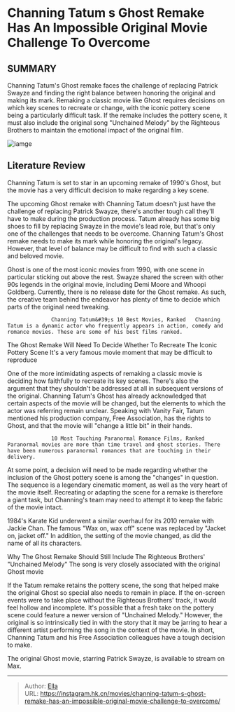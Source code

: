 # Channing Tatum s Ghost Remake Has An Impossible Original Movie Challenge To Overcome


## SUMMARY 



  Channing Tatum&#39;s Ghost remake faces the challenge of replacing Patrick Swayze and finding the right balance between honoring the original and making its mark.   Remaking a classic movie like Ghost requires decisions on which key scenes to recreate or change, with the iconic pottery scene being a particularly difficult task.   If the remake includes the pottery scene, it must also include the original song &#34;Unchained Melody&#34; by the Righteous Brothers to maintain the emotional impact of the original film.  

![iamge](https://static1.srcdn.com/wordpress/wp-content/uploads/2024/01/ghost-remake-channing-tatum-pottery-scene.jpg)

## Literature Review

Channing Tatum is set to star in an upcoming remake of 1990&#39;s Ghost, but the movie has a very difficult decision to make regarding a key scene.




The upcoming Ghost remake with Channing Tatum doesn&#39;t just have the challenge of replacing Patrick Swayze, there&#39;s another tough call they&#39;ll have to make during the production process. Tatum already has some big shoes to fill by replacing Swayze in the movie&#39;s lead role, but that&#39;s only one of the challenges that needs to be overcome. Channing Tatum&#39;s Ghost remake needs to make its mark while honoring the original&#39;s legacy. However, that level of balance may be difficult to find with such a classic and beloved movie.




Ghost is one of the most iconic movies from 1990, with one scene in particular sticking out above the rest. Swayze shared the screen with other 90s legends in the original movie, including Demi Moore and Whoopi Goldberg. Currently, there is no release date for the Ghost remake. As such, the creative team behind the endeavor has plenty of time to decide which parts of the original need tweaking.

                  Channing Tatum&#39;s 10 Best Movies, Ranked   Channing Tatum is a dynamic actor who frequently appears in action, comedy and romance movies. These are some of his best films ranked.   


 The Ghost Remake Will Need To Decide Whether To Recreate The Iconic Pottery Scene 
It&#39;s a very famous movie moment that may be difficult to reproduce
          

One of the more intimidating aspects of remaking a classic movie is deciding how faithfully to recreate its key scenes. There&#39;s also the argument that they shouldn&#39;t be addressed at all in subsequent versions of the original. Channing Tatum&#39;s Ghost has already acknowledged that certain aspects of the movie will be changed, but the elements to which the actor was referring remain unclear. Speaking with Vanity Fair, Tatum mentioned his production company, Free Association, has the rights to Ghost, and that the movie will &#34;change a little bit&#34; in their hands.




                  10 Most Touching Paranormal Romance Films, Ranked   Paranormal movies are more than time travel and ghost stories. There have been numerous paranormal romances that are touching in their delivery.    

At some point, a decision will need to be made regarding whether the inclusion of the Ghost pottery scene is among the &#34;changes&#34; in question. The sequence is a legendary cinematic moment, as well as the very heart of the movie itself. Recreating or adapting the scene for a remake is therefore a giant task, but Channing&#39;s team may need to attempt it to keep the fabric of the movie intact.



1984&#39;s Karate Kid underwent a similar overhaul for its 2010 remake with Jackie Chan. The famous &#34;Wax on, wax off&#34; scene was replaced by &#34;Jacket on, jacket off.&#34; In addition, the setting of the movie changed, as did the name of all its characters.






 Why The Ghost Remake Should Still Include The Righteous Brothers&#39; &#34;Unchained Melody&#34; 
The song is very closely associated with the original Ghost movie
          




If the Tatum remake retains the pottery scene, the song that helped make the original Ghost so special also needs to remain in place. If the on-screen events were to take place without the Righteous Brothers&#39; track, it would feel hollow and incomplete. It&#39;s possible that a fresh take on the pottery scene could feature a newer version of &#34;Unchained Melody.&#34; However, the original is so intrinsically tied in with the story that it may be jarring to hear a different artist performing the song in the context of the movie. In short, Channing Tatum and his Free Association colleagues have a tough decision to make.



The original Ghost movie, starring Patrick Swayze, is available to stream on Max.






---

> Author: [Ella](https://instagram.hk.cn/)  
> URL: https://instagram.hk.cn/movies/channing-tatum-s-ghost-remake-has-an-impossible-original-movie-challenge-to-overcome/  

